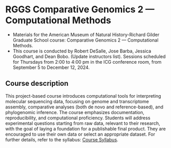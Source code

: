 # RGGS Comparative Genomics 2 — Computational Methods
* Materials for the American Museum of Natural History-Richard Gilder Graduate School course: Comparative Genomics 2 — Computational Methods.
* This course is conducted by Robert DeSalle, Jose Barba, Jessica Goodhart, and Dean Bobo. (Update instructors list). Sessions scheduled for Thursdays from 2:00 to 4:00 pm in the ICG conference room, from September 5 to December 12, 2024.

## Course description
This project-based course introduces computational tools for interpreting molecular sequencing data, focusing on genome and transcriptome assembly, comparative analyses (both de novo and reference-based), and phylogenomic inference. The course emphasizes documentation, reproducibility, and computational proficiency. Students will address experimental questions starting from raw data, relevant to their research, with the goal of laying a foundation for a publishable final product. They are encouraged to use their own data or select an appropriate dataset. For further details, refer to the syllabus: [Course Syllabus](https://github.com/josebarbamontoya/rggs_comparative_genomics_2/blob/main/CG2_Syllabus_Fall_2024_20240905.pdf).
